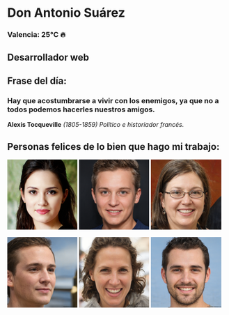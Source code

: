 # Don Antonio Suárez
### Valencia:  25°C 🔥
## Desarrollador web
## Frase del día:
<!-- START QUOTE -->
### Hay que acostumbrarse a vivir con los enemigos, ya que no a todos podemos hacerles nuestros amigos.
**Alexis Tocqueville** *(1805-1859) Político e historiador francés.*
<!-- END QUOTE -->






## Personas felices de lo bien que hago mi trabajo:

<p float="left">
  <img src="src/image_0.png" width="32%" />
  <img src="src/image_1.png" width="32%" /> 
  <img src="src/image_2.png" width="32%" />
</p>
<p float="left">
  <img src="src/image_3.png" width="32%" />
  <img src="src/image_4.png" width="32%" /> 
  <img src="src/image_5.png" width="32%" />
</p>